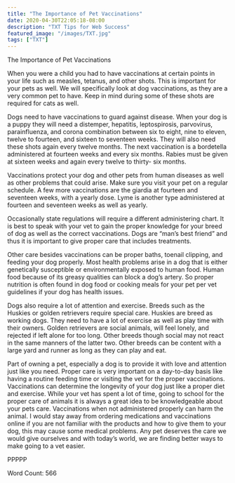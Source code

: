 ```yaml
---
title: "The Importance of Pet Vaccinations"
date: 2020-04-30T22:05:18-08:00
description: "TXT Tips for Web Success"
featured_image: "/images/TXT.jpg"
tags: ["TXT"]
---
```


The Importance of Pet Vaccinations

When you were a child you had to have vaccinations at certain points in your life such as measles, tetanus, and other shots. This is important for your pets as well. We will specifically look at dog vaccinations, as they are a very common pet to have. Keep in mind during some of these shots are required for cats as well.

Dogs need to have vaccinations to guard against disease. When your dog is a puppy they will need a distemper, hepatitis, leptospirosis, parvovirus, parainfluenza, and corona combination between six to eight, nine to eleven, twelve to fourteen, and sixteen to seventeen weeks. They will also need these shots again every twelve months. The next vaccination is a bordetella administered at fourteen weeks and every six months. Rabies must be given at sixteen weeks and again every twelve to thirty- six months.  

Vaccinations protect your dog and other pets from human diseases as well as other problems that could arise. Make sure you visit your pet on a regular schedule. A few more vaccinations are the giardia at fourteen and seventeen weeks, with a yearly dose.  Lyme is another type administered at fourteen and seventeen weeks as well as yearly.  

Occasionally state regulations will require a different administering chart. It is best to speak with your vet to gain the proper knowledge for your breed of dog as well as the correct vaccinations. Dogs are “man’s best friend” and thus it is important to give proper care that includes treatments.  

Other care besides vaccinations can be proper baths, toenail clipping, and feeding your dog properly. Most health problems arise in a dog that is either genetically susceptible or environmentally exposed to human food. Human food because of its greasy qualities can block a dog’s artery. So proper nutrition is often found in dog food or cooking meals for your pet per vet guidelines if your dog has health issues.

Dogs also require a lot of attention and exercise. Breeds such as the Huskies or golden retrievers require special care. Huskies are breed as working dogs. They need to have a lot of exercise as well as play time with their owners. Golden retrievers are social animals, will feel lonely, and rejected if left alone for too long. Other breeds though social may not react in the same manners of the latter two. Other breeds can be content with a large yard and runner as long as they can play and eat.

Part of owning a pet, especially a dog is to provide it with love and attention just like you need. Proper care is very important on a day-to-day basis like having a routine feeding time or visiting the vet for the proper vaccinations. Vaccinations can determine the longevity of your dog just like a proper diet and exercise. While your vet has spent a lot of time, going to school for the proper care of animals it is always a great idea to be knowledgeable about your pets care. Vaccinations when not administered properly can harm the animal. I would stay away from ordering medications and vaccinations online if you are not familiar with the products and how to give them to your dog, this may cause some medical problems. Any pet deserves the care we would give ourselves and with today’s world, we are finding better ways to make going to a vet easier.  

PPPPP

Word Count: 566

